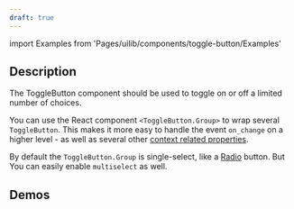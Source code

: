 ```yaml
---
draft: true
---
```


import Examples from 'Pages/uilib/components/toggle-button/Examples'

## Description

The ToggleButton component should be used to toggle on or off a limited number of choices.

You can use the React component `<ToggleButton.Group>` to wrap several `ToggleButton`. This makes it more easy to handle the event `on_change` on a higher level - as well as several other [context related properties](uilib/components/toggle-button#tab-properties).

By default the `ToggleButton.Group` is single-select, like a [Radio](/uilib/components/radio) button. But You can easily enable `multiselect` as well.

## Demos

<Examples />
